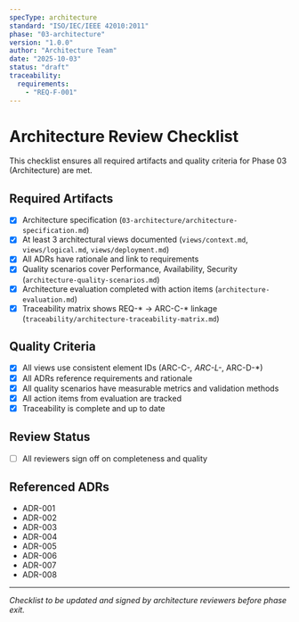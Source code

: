 ```yaml
---
specType: architecture
standard: "ISO/IEC/IEEE 42010:2011"
phase: "03-architecture"
version: "1.0.0"
author: "Architecture Team"
date: "2025-10-03"
status: "draft"
traceability:
  requirements:
    - "REQ-F-001"
---
```

# Architecture Review Checklist

This checklist ensures all required artifacts and quality criteria for Phase 03 (Architecture) are met.

## Required Artifacts
- [x] Architecture specification (`03-architecture/architecture-specification.md`)
- [x] At least 3 architectural views documented (`views/context.md`, `views/logical.md`, `views/deployment.md`)
- [x] All ADRs have rationale and link to requirements
- [x] Quality scenarios cover Performance, Availability, Security (`architecture-quality-scenarios.md`)
- [x] Architecture evaluation completed with action items (`architecture-evaluation.md`)
- [x] Traceability matrix shows REQ-* → ARC-C-* linkage (`traceability/architecture-traceability-matrix.md`)

## Quality Criteria
- [x] All views use consistent element IDs (ARC-C-*, ARC-L-*, ARC-D-*)
- [x] All ADRs reference requirements and rationale
- [x] All quality scenarios have measurable metrics and validation methods
- [x] All action items from evaluation are tracked
- [x] Traceability is complete and up to date

## Review Status
- [ ] All reviewers sign off on completeness and quality

## Referenced ADRs
- ADR-001
- ADR-002
- ADR-003
- ADR-004
- ADR-005
- ADR-006
- ADR-007
- ADR-008

---

*Checklist to be updated and signed by architecture reviewers before phase exit.*
